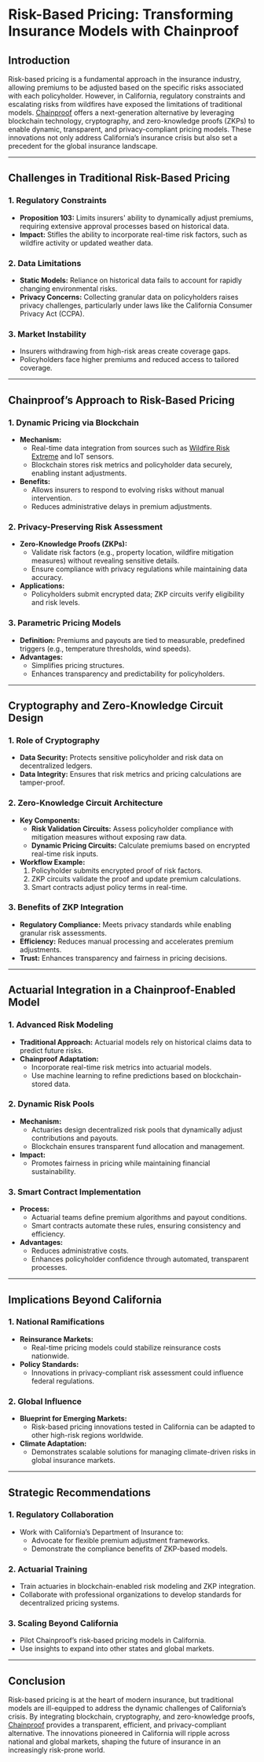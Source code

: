 # Risk-Based Pricing: Transforming Insurance Models with Chainproof

## Introduction

Risk-based pricing is a fundamental approach in the insurance industry, allowing premiums to be adjusted based on the specific risks associated with each policyholder. However, in California, regulatory constraints and escalating risks from wildfires have exposed the limitations of traditional models. [Chainproof](chainproof.md) offers a next-generation alternative by leveraging blockchain technology, cryptography, and zero-knowledge proofs (ZKPs) to enable dynamic, transparent, and privacy-compliant pricing models. These innovations not only address California’s insurance crisis but also set a precedent for the global insurance landscape.

***

## Challenges in Traditional Risk-Based Pricing

### 1. **Regulatory Constraints**

* **Proposition 103:** Limits insurers' ability to dynamically adjust premiums, requiring extensive approval processes based on historical data.
* **Impact:** Stifles the ability to incorporate real-time risk factors, such as wildfire activity or updated weather data.

### 2. **Data Limitations**

* **Static Models:** Reliance on historical data fails to account for rapidly changing environmental risks.
* **Privacy Concerns:** Collecting granular data on policyholders raises privacy challenges, particularly under laws like the California Consumer Privacy Act (CCPA).

### 3. **Market Instability**

* Insurers withdrawing from high-risk areas create coverage gaps.
* Policyholders face higher premiums and reduced access to tailored coverage.

***

## Chainproof’s Approach to Risk-Based Pricing

### 1. **Dynamic Pricing via Blockchain**

* **Mechanism:**
  * Real-time data integration from sources such as [Wildfire Risk Extreme](../MISC/wildfire_risk_extreme.md) and IoT sensors.
  * Blockchain stores risk metrics and policyholder data securely, enabling instant adjustments.
* **Benefits:**
  * Allows insurers to respond to evolving risks without manual intervention.
  * Reduces administrative delays in premium adjustments.

### 2. **Privacy-Preserving Risk Assessment**

* **Zero-Knowledge Proofs (ZKPs):**
  * Validate risk factors (e.g., property location, wildfire mitigation measures) without revealing sensitive details.
  * Ensure compliance with privacy regulations while maintaining data accuracy.
* **Applications:**
  * Policyholders submit encrypted data; ZKP circuits verify eligibility and risk levels.

### 3. **Parametric Pricing Models**

* **Definition:** Premiums and payouts are tied to measurable, predefined triggers (e.g., temperature thresholds, wind speeds).
* **Advantages:**
  * Simplifies pricing structures.
  * Enhances transparency and predictability for policyholders.

***

## Cryptography and Zero-Knowledge Circuit Design

### 1. **Role of Cryptography**

* **Data Security:** Protects sensitive policyholder and risk data on decentralized ledgers.
* **Data Integrity:** Ensures that risk metrics and pricing calculations are tamper-proof.

### 2. **Zero-Knowledge Circuit Architecture**

* **Key Components:**
  * **Risk Validation Circuits:** Assess policyholder compliance with mitigation measures without exposing raw data.
  * **Dynamic Pricing Circuits:** Calculate premiums based on encrypted real-time risk inputs.
* **Workflow Example:**
  1. Policyholder submits encrypted proof of risk factors.
  2. ZKP circuits validate the proof and update premium calculations.
  3. Smart contracts adjust policy terms in real-time.

### 3. **Benefits of ZKP Integration**

* **Regulatory Compliance:** Meets privacy standards while enabling granular risk assessments.
* **Efficiency:** Reduces manual processing and accelerates premium adjustments.
* **Trust:** Enhances transparency and fairness in pricing decisions.

***

## Actuarial Integration in a Chainproof-Enabled Model

### 1. **Advanced Risk Modeling**

* **Traditional Approach:** Actuarial models rely on historical claims data to predict future risks.
* **Chainproof Adaptation:**
  * Incorporate real-time risk metrics into actuarial models.
  * Use machine learning to refine predictions based on blockchain-stored data.

### 2. **Dynamic Risk Pools**

* **Mechanism:**
  * Actuaries design decentralized risk pools that dynamically adjust contributions and payouts.
  * Blockchain ensures transparent fund allocation and management.
* **Impact:**
  * Promotes fairness in pricing while maintaining financial sustainability.

### 3. **Smart Contract Implementation**

* **Process:**
  * Actuarial teams define premium algorithms and payout conditions.
  * Smart contracts automate these rules, ensuring consistency and efficiency.
* **Advantages:**
  * Reduces administrative costs.
  * Enhances policyholder confidence through automated, transparent processes.

***

## Implications Beyond California

### 1. **National Ramifications**

* **Reinsurance Markets:**
  * Real-time pricing models could stabilize reinsurance costs nationwide.
* **Policy Standards:**
  * Innovations in privacy-compliant risk assessment could influence federal regulations.

### 2. **Global Influence**

* **Blueprint for Emerging Markets:**
  * Risk-based pricing innovations tested in California can be adapted to other high-risk regions worldwide.
* **Climate Adaptation:**
  * Demonstrates scalable solutions for managing climate-driven risks in global insurance markets.

***

## Strategic Recommendations

### 1. **Regulatory Collaboration**

* Work with California’s Department of Insurance to:
  * Advocate for flexible premium adjustment frameworks.
  * Demonstrate the compliance benefits of ZKP-based models.

### 2. **Actuarial Training**

* Train actuaries in blockchain-enabled risk modeling and ZKP integration.
* Collaborate with professional organizations to develop standards for decentralized pricing systems.

### 3. **Scaling Beyond California**

* Pilot Chainproof’s risk-based pricing models in California.
* Use insights to expand into other states and global markets.

***

## Conclusion

Risk-based pricing is at the heart of modern insurance, but traditional models are ill-equipped to address the dynamic challenges of California’s crisis. By integrating blockchain, cryptography, and zero-knowledge proofs, [Chainproof](chainproof.md) provides a transparent, efficient, and privacy-compliant alternative. The innovations pioneered in California will ripple across national and global markets, shaping the future of insurance in an increasingly risk-prone world.
